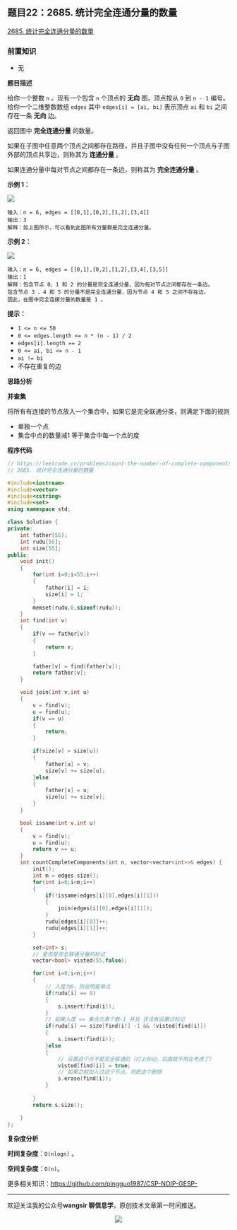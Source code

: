 ﻿## 题目22：2685. 统计完全连通分量的数量

[2685. 统计完全连通分量的数量](https://leetcode.cn/problems/count-the-number-of-complete-components/)

### 前置知识

- 无

**题目描述**

给你一个整数 `n` 。现有一个包含 `n` 个顶点的 **无向** 图，顶点按从 `0` 到 `n - 1` 编号。给你一个二维整数数组 `edges` 其中 `edges[i] = [ai, bi]` 表示顶点 `ai` 和 `bi` 之间存在一条 **无向** 边。

返回图中 **完全连通分量** 的数量。

如果在子图中任意两个顶点之间都存在路径，并且子图中没有任何一个顶点与子图外部的顶点共享边，则称其为 **连通分量** 。

如果连通分量中每对节点之间都存在一条边，则称其为 **完全连通分量** 。

 

**示例 1：**

**<img src ="https://cdn.jsdelivr.net/gh/pingguo1987/CSP-NOIP-GESP-/image/pic/图论/图论_题目22：2685. 统计完全连通分量的数量/screenshot-from-2023-04-11-23-31-23.png" />**

```
输入：n = 6, edges = [[0,1],[0,2],[1,2],[3,4]]
输出：3
解释：如上图所示，可以看到此图所有分量都是完全连通分量。
```

**示例 2：**

**<img src ="https://cdn.jsdelivr.net/gh/pingguo1987/CSP-NOIP-GESP-/image/pic/图论/图论_题目22：2685. 统计完全连通分量的数量/screenshot-from-2023-04-11-23-32-00.png" />**

```
输入：n = 6, edges = [[0,1],[0,2],[1,2],[3,4],[3,5]]
输出：1
解释：包含节点 0、1 和 2 的分量是完全连通分量，因为每对节点之间都存在一条边。
包含节点 3 、4 和 5 的分量不是完全连通分量，因为节点 4 和 5 之间不存在边。
因此，在图中完全连接分量的数量是 1 。
```

 

**提示：**

- `1 <= n <= 50`
- `0 <= edges.length <= n * (n - 1) / 2`
- `edges[i].length == 2`
- `0 <= ai, bi <= n - 1`
- `ai != bi`
- 不存在重复的边



**思路分析**

**并查集**

将所有有连接的节点放入一个集合中，如果它是完全联通分类，则满足下面的规则

- 单独一个点
- 集合中点的数量减1 等于集合中每一个点的度

**程序代码**

```c++
// https://leetcode.cn/problems/count-the-number-of-complete-components/
// 2685. 统计完全连通分量的数量

#include<iostream>
#include<vector>
#include<cstring>
#include<set>
using namespace std;

class Solution {
private:
    int father[55];
    int rudu[55];
    int size[55];
public:
    void init()
    {
        for(int i=0;i<55;i++)
        {
            father[i] = i;
            size[i] = 1;
        }
        memset(rudu,0,sizeof(rudu));
    }
    int find(int v)
    {
        if(v == father[v])
        {
            return v;
        }

        father[v] = find(father[v]);
        return father[v];
    }

    void join(int v,int u)
    {
        v = find(v);
        u = find(u);
        if(v == u)
        {
            return;
        }

        if(size[v] > size[u])
        {
            father[u] = v;
            size[v] += size[u];
        }else
        {
            father[v] = u;
            size[u] += size[v];
        }
    }

    bool issame(int v,int u)
    {
        v = find(v);
        u = find(u);
        return v == u;
    }
    int countCompleteComponents(int n, vector<vector<int>>& edges) {
        init();
        int m = edges.size();
        for(int i=0;i<m;i++)
        {
            if(!issame(edges[i][0],edges[i][1]))
            {
                join(edges[i][0],edges[i][1]);
            }
            rudu[edges[i][0]]++;
            rudu[edges[i][1]]++;
        }

        set<int> s;
        // 是否是完全联通分量的标记
        vector<bool> visted(55,false);

        for(int i=0;i<n;i++)
        {
            // 入度为0，则说明是单点
            if(rudu[i] == 0)
            {
                s.insert(find(i));
            }
            // 如果入度 == 集合元素个数-1 并且 还没有设置过标记
            if(rudu[i] == size[find(i)] -1 && !visted[find(i)])
            {
                s.insert(find(i));
            }else
            {
                // 设置这个点不是完全联通的（打上标记，后面就不用在考虑了）
                visted[find(i)] = true;
                // 如果之前加入过这个节点，则把这个删除
                s.erase(find(i));
            }
           
        }
        return s.size();

    }
};

```

**复杂度分析**

**时间复杂度**：`O(nlogn)` 。

**空间复杂度**：`O(n)`。



更多相关知识：https://github.com/pingguo1987/CSP-NOIP-GESP-

---

欢迎关注我的公众号**wangsir 聊信息学**，原创技术文章第一时间推送。

<center>
    <img src="https://cdn.jsdelivr.net/gh/pingguo1987/CSP-NOIP-GESP-/image/pic/公众号-扫码版.png">
</center>
